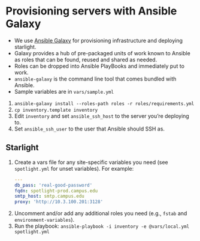 # Provisioning servers with Ansible Galaxy

* We use [Ansible Galaxy](https://galaxy.ansible.com/) for provisioning infrastructure and deploying starlight. 
* Galaxy provides a hub of pre-packaged units of work known to Ansible as roles that can be found, reused and shared as needed. 
* Roles can be dropped into Ansible PlayBooks and immediately put to work. 
* `ansible-galaxy` is the command line tool that comes bundled with Ansible.
* Sample variables are in `vars/sample.yml`

1. `ansible-galaxy install --roles-path roles -r roles/requirements.yml`
2. `cp inventory.template inventory`
3. Edit `inventory` and set `ansible_ssh_host` to the server you’re deploying
   to.
4. Set `ansible_ssh_user` to the user that Ansible should SSH as.

## Starlight

1. Create a vars file for any site-specific variables you need (see
   `spotlight.yml` for unset variables).  For example:
    ```yaml
    ---
    db_pass: 'real-good-password'
    fqdn: spotlight-prod.campus.edu
    smtp_host: smtp.campus.edu
    proxy: 'http://10.3.100.201:3128'
    ```
2. Uncomment and/or add any additional roles you need (e.g., `fstab` and `environment-variables`).
3. Run the playbook: `ansible-playbook -i inventory -e @vars/local.yml spotlight.yml`
